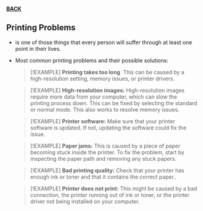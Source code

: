 **[BACK](INTCOMMidtermCh6.md)**

## Printing Problems
- is one of those things that every person will suffer through at least one point in their lives.
- Most common printing problems and their possible solutions:
	>[!EXAMPLE] **Printing takes too long** 
	>This can be caused by a high-resolution setting, memory issues, or printer drivers.
	
	>[!EXAMPLE] **High-resolution images:**
	>High-resolution images require more data from your computer, which can slow the printing process down. This can be fixed by selecting the standard or normal mode. This also works to resolve memory issues.
	
	>[!EXAMPLE] **Printer software:**
	>Make sure that your printer software is updated. If not, updating the software could fix the issue.
	
	>[!EXAMPLE] **Paper jams:**
	>This is caused by a piece of paper becoming stuck inside the printer. To fix the problem, start by inspecting the paper path and removing any stuck papers.
	
	>[!EXAMPLE] **Bad printing quality:**
	>Check that your printer has enough ink or toner and that it contains the correct paper..
	
	>[!EXAMPLE] **Printer does not print:**
	>This might be caused by a bad connection, the printer running out of ink or toner, or the printer driver not being installed on your computer.